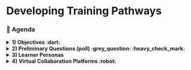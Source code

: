 # Developing Training Pathways
### :scroll: Agenda

<details>
  <summary><b>1) Objectives :dart: </b> </summary>
  
1. Provide a small sampler of the TechChange training, using opensource technoloigies.
1. Facilitate participants to initialize the process of developing an online training pathway.
1. Initiate dialogue on creating interactive virtual online content and trainings, both live and recorded.

</details>

<details>
  <summary><b>2) Preliminary Questions (poll) :grey_question: :heavy_check_mark: </b> </summary>

Try this poll:
[Preliminary Poll](https://github.com/imujawar/MEDAB_imran/blob/master/training%20poll.md "Go to Poll")

</details>

<details>
  <summary><b>3) Learner Personas </b></summary>
  
The learner personas can be found in this [Google folder](https://drive.google.com/drive/folders/13WeXRgnRgEDhpFb_Y4356mcr2TvlaGM0?usp=sharing) (_hold control and then click to open in new tab!_)

Please pick one Learner Persona you are familiar with, to identify and list **Existing** resources and **Needs** for virtual trainings for them:

[![](https://api.gh-polls.com/poll/01E586D2B42XCWNDH6YASBW4WN/1.%20Deputy%20Country%20Director%20%5BCDC%5D)](https://api.gh-polls.com/poll/01E586D2B42XCWNDH6YASBW4WN/1.%20Deputy%20Country%20Director%20%5BCDC%5D/vote)
[![](https://api.gh-polls.com/poll/01E586D2B42XCWNDH6YASBW4WN/2.%20M%26E%20Specialist%20%5BCDC%5D)](https://api.gh-polls.com/poll/01E586D2B42XCWNDH6YASBW4WN/2.%20M%26E%20Specialist%20%5BCDC%5D/vote)
[![](https://api.gh-polls.com/poll/01E586D2B42XCWNDH6YASBW4WN/3.%20SI%20Chief%20%5BCDC%5D)](https://api.gh-polls.com/poll/01E586D2B42XCWNDH6YASBW4WN/3.%20SI%20Chief%20%5BCDC%5D/vote)
[![](https://api.gh-polls.com/poll/01E586D2B42XCWNDH6YASBW4WN/4.%20Testing%20Adviser%20%5BCDC%5D)](https://api.gh-polls.com/poll/01E586D2B42XCWNDH6YASBW4WN/4.%20Testing%20Adviser%20%5BCDC%5D/vote)
[![](https://api.gh-polls.com/poll/01E586D2B42XCWNDH6YASBW4WN/5.%20MoH%20C%26T%20Adviser)](https://api.gh-polls.com/poll/01E586D2B42XCWNDH6YASBW4WN/5.%20MoH%20C%26T%20Adviser/vote)
[![](https://api.gh-polls.com/poll/01E586D2B42XCWNDH6YASBW4WN/6.%20Data%20Manager%20%5BPartner%5D)](https://api.gh-polls.com/poll/01E586D2B42XCWNDH6YASBW4WN/6.%20Data%20Manager%20%5BPartner%5D/vote)

<img src="https://github.com/imujawar/MEDAB_imran/blob/master/images/googledoc.JPG" width="600">

</details>

<details>
  <summary><b>4) Virtual Collaboration Platforms :robot: </b></summary>
 
  </details>
